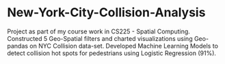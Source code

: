 # New-York-City-Collision-Analysis
Project as part of my course work in CS225 - Spatial Computing.
Constructed 5 Geo-Spatial filters and charted visualizations using Geo-pandas on NYC Collision data-set.
Developed Machine Learning Models to detect collision hot spots for pedestrians using Logistic Regression (91%).
